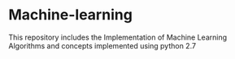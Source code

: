 # Machine-learning
This repository includes the Implementation of Machine Learning Algorithms and concepts implemented using python 2.7
